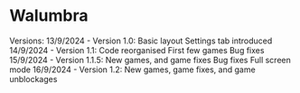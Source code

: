 # Walumbra
Versions:
13/9/2024 - Version 1.0:
  Basic layout
  Settings tab introduced
14/9/2024 - Version 1.1:
  Code reorganised
  First few games
  Bug fixes
15/9/2024 - Version 1.1.5:
  New games, and game fixes
  Bug fixes
  Full screen mode
16/9/2024 - Version 1.2:
  New games, game fixes, and game unblockages
